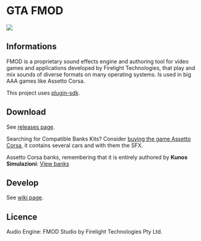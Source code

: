# GTA FMOD
![](https://repository-images.githubusercontent.com/447752242/f4a2f645-a03b-4892-92cc-bfab1d7c334a)
## Informations
FMOD is a proprietary sound effects engine and authoring tool for video games and applications developed by Firelight Technologies, that play and mix sounds of diverse formats on many operating systems. Is used in big AAA games like Assetto Corsa.

This project uses [plugin-sdk](https://github.com/DK22Pac/plugin-sdk).

## Download
  See [releases page](https://github.com/chrystianfarias/gta-fmod/releases).
  
  Searching for Compatible Banks Kits? Consider [buying the game Assetto Corsa](https://store.steampowered.com/app/244210/Assetto_Corsa/), it contains several cars and with them the SFX.
  
  Assetto Corsa banks, remembering that it is entirely authored by **Kunos Simulazioni**: [View banks](https://drive.google.com/drive/folders/1dLTVFNOnWmtb2UHFvGaUFfWf03PHJChm?usp=sharing)
  
## Develop
  See [wiki page](https://github.com/chrystianfarias/gta-fmod/wiki).

## Licence
  Audio Engine: FMOD Studio by Firelight Technologies Pty Ltd.
